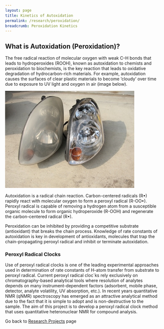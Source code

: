```yaml
---
layout: page
title: Kinetics of Autoxidation
permalink: /research/peroxidation/
breadcrumb: Peroxidation Kinetics
---
```


## What is Autoxidation (Peroxidation)?

The free radical reaction of molecular oxygen with weak C–H bonds that leads to hydroperoxides (ROOH), known as autoxidation to chemists and peroxidation to biochemists, is the key reaction that leads to oxidative degradation of hydrocarbon-rich materials. For example, autoxidation causes the surfaces of clear plastic materials to become ‘cloudy’ over time due to exposure to UV light and oxygen in air (image below).

![Foggy headlights](img/foggy-headlights.JPG)

Autoxidation is a radical chain reaction. Carbon-centered radicals (R•) rapidly react with molecular oxygen to form a peroxyl radical (R-OO•). Peroxyl radical is capable of removing a hydrogen atom from a susceptible organic molecule to
form organic hydroperoxide (R-OOH) and regenerate the carbon-centered radical (R•).

Peroxidation can be inhibited by providing a competitive substrate (antioxidant) that breaks the chain process. Knowledge of rate constants of autoxidation is key in development of antioxidants, molecules that trap the chain-propagating peroxyl radical and inhibit or terminate autoxidation.

### Peroxyl Radical Clocks

Use of peroxyl radical clocks is one of the leading experimental approaches used in determination of rate constants of H-atom transfer from substrate to peroxyl radical. Current peroxyl radical cloc`ks rely exclusively on chromatography-based analytical tools where resolution of analytes depends on many instrument-dependent factors (adsorbent, mobile phase, detector, analyte volatility, UV absorption, etc.). In recent years quantitative NMR (qNMR) spectroscopy has emerged as an attractive analytical method due to the fact that it is simple to adopt and is non-destructive to the sample. The aim of this project is to develop a peroxyl radical clock method that uses quantitative heteronuclear NMR for compound analysis.

Go back to [Research Projects][projects] page

[projects]: /research/